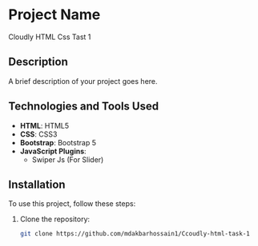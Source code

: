 # Project Name
Cloudly HTML Css Tast 1 
## Description
A brief description of your project goes here.

## Technologies and Tools Used

- **HTML**: HTML5
- **CSS**: CSS3
- **Bootstrap**: Bootstrap 5
- **JavaScript Plugins**: 
  - Swiper Js (For Slider)

## Installation

To use this project, follow these steps:

1. Clone the repository:
   ```sh
   git clone https://github.com/mdakbarhossain1/Ccoudly-html-task-1
